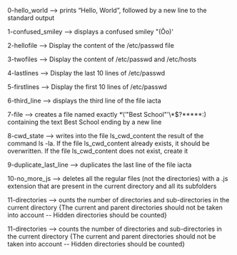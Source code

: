 0-hello_world --> prints “Hello, World”, followed by a new line to the standard output


1-confused_smiley --> displays a confused smiley "(Ôo)'


2-hellofile --> Display the content of the /etc/passwd file


3-twofiles --> Display the content of /etc/passwd and /etc/hosts


4-lastlines --> Display the last 10 lines of /etc/passwd


5-firstlines --> Display the first 10 lines of /etc/passwd


6-third_line --> displays the third line of the file iacta


7-file --> creates a file named exactly \*\\'"Best School"\'\\*$\?\*\*\*\*\*:) containing the text Best School ending by a new line 


8-cwd_state --> writes into the file ls_cwd_content the result of the command ls -la. If the file ls_cwd_content already exists, it should be overwritten. If the file ls_cwd_content does not exist, create it


9-duplicate_last_line --> duplicates the last line of the file iacta


10-no_more_js --> deletes all the regular files (not the directories) with a .js extension that are present in the current directory and all its subfolders


11-directories --> ounts the number of directories and sub-directories in the current directory {The current and parent directories should not be taken into account -- Hidden directories should be counted}


11-directories --> counts the number of directories and sub-directories in the current directory {The current and parent directories should not be taken into account -- Hidden directories should be counted}


